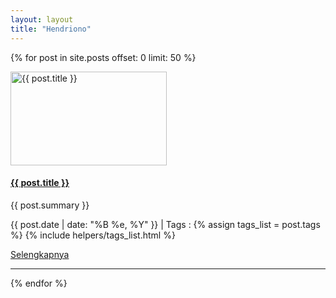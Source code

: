 ```yaml
---
layout: layout
title: "Hendriono"
---
```

{% for post in site.posts offset: 0 limit: 50 %}
<div class="row">
  <div class="span8">
    <div class="row media">
      <div class="span2">
        <a href="{{ post.url }}" >
          <img border="0" width="250" height="150" src="/img/posts/{{ post.image }}" alt="{{ post.title }}" class="img-polaroid media-object">
        </a>
      </div>
      <div class="span6 media-body">
        <h4 class="media-heading"><strong><a href="{{ post.url }}">{{ post.title }}</a></strong></h4>
        <p>{{ post.summary }}</p>
        <p>
        <i class="icon-calendar"></i> {{ post.date | date: "%B %e, %Y" }}  
        | <i class="icon-tags"></i> Tags : {% assign tags_list = post.tags %} {% include helpers/tags_list.html %}
        </p>
        <div class="row"><div class="span3 column"><a href="http://hendriono.github.com{{ post.url }}#disqus_thread" data-disqus-identifier="{{ post.url }}" class="btn btn-small"></a></div><div class="span3 column "><span class="pull-right"><a href="{{ post.url }}" class="btn btn-small">Selengkapnya <i class="icon-chevron-right"></i></a></span></div></div>
      </div>
    </div> 
    <hr>
  </div>
</div>
{% endfor %}	